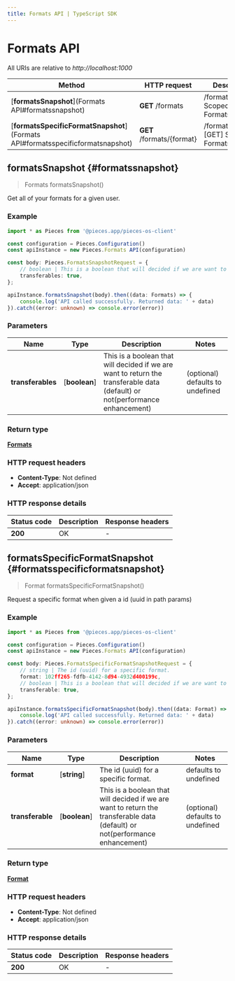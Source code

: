```yaml
---
title: Formats API | TypeScript SDK
---
```


# Formats API

All URIs are relative to *http://localhost:1000*

Method | HTTP request | Description
------------- | ------------- | -------------
[**formatsSnapshot**](Formats API#formatssnapshot) | **GET** /formats | /formats [GET] Scoped to Formats
[**formatsSpecificFormatSnapshot**](Formats API#formatsspecificformatsnapshot) | **GET** /formats/\{format\} | /formats/\{format\} [GET] Scoped to Formats


## **formatsSnapshot** {#formatssnapshot}
> Formats formatsSnapshot()

Get all of your formats for a given user.

### Example

```typescript
import * as Pieces from '@pieces.app/pieces-os-client'

const configuration = Pieces.Configuration()
const apiInstance = new Pieces.Formats API(configuration)

const body: Pieces.FormatsSnapshotRequest = {
    // boolean | This is a boolean that will decided if we are want to return the transferable data (default) or not(performance enhancement) (optional)
    transferables: true,
};

apiInstance.formatsSnapshot(body).then((data: Formats) => {
    console.log('API called successfully. Returned data: ' + data)
}).catch((error: unknown) => console.error(error))
```

### Parameters

Name | Type | Description  | Notes
------------- | ------------- | ------------- | -------------
 **transferables** | [**boolean**] | This is a boolean that will decided if we are want to return the transferable data (default) or not(performance enhancement) | (optional) defaults to undefined


### Return type

[**Formats**](../models/Formats)

### HTTP request headers

- **Content-Type**: Not defined
- **Accept**: application/json


### HTTP response details
| Status code | Description | Response headers
|-------------|-------------|------------------
**200** | OK |  -  |

## **formatsSpecificFormatSnapshot** {#formatsspecificformatsnapshot}
> Format formatsSpecificFormatSnapshot()

Request a specific format when given a id (uuid in path params)

### Example

```typescript
import * as Pieces from '@pieces.app/pieces-os-client'

const configuration = Pieces.Configuration()
const apiInstance = new Pieces.Formats API(configuration)

const body: Pieces.FormatsSpecificFormatSnapshotRequest = {
    // string | The id (uuid) for a specific format.
    format: 102ff265-fdfb-4142-8d94-4932d400199c,
    // boolean | This is a boolean that will decided if we are want to return the transferable data (default) or not(performance enhancement) (optional)
    transferable: true,
};

apiInstance.formatsSpecificFormatSnapshot(body).then((data: Format) => {
    console.log('API called successfully. Returned data: ' + data)
}).catch((error: unknown) => console.error(error))
```

### Parameters

Name | Type | Description  | Notes
------------- | ------------- | ------------- | -------------
 **format** | [**string**] | The id (uuid) for a specific format. | defaults to undefined
 **transferable** | [**boolean**] | This is a boolean that will decided if we are want to return the transferable data (default) or not(performance enhancement) | (optional) defaults to undefined


### Return type

[**Format**](../models/Format)

### HTTP request headers

- **Content-Type**: Not defined
- **Accept**: application/json


### HTTP response details
| Status code | Description | Response headers
|-------------|-------------|------------------
**200** | OK |  -  |


